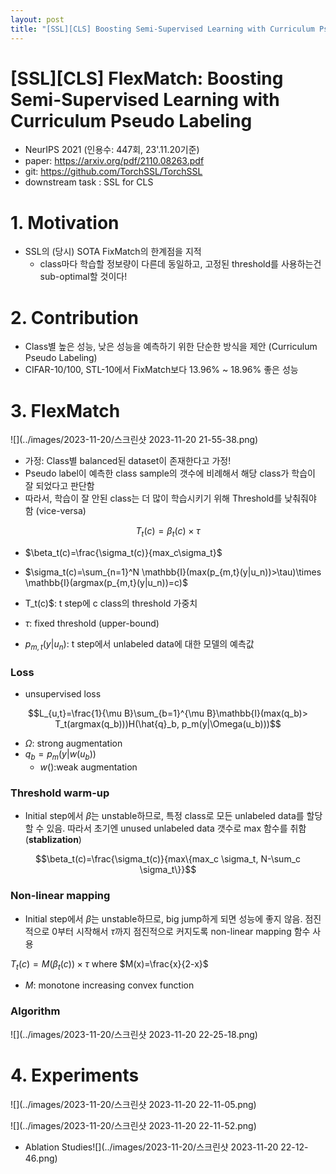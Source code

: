```yaml
---
layout: post
title: "[SSL][CLS] Boosting Semi-Supervised Learning with Curriculum Pseudo Labeling"
---
```

# [SSL][CLS\] FlexMatch: Boosting Semi-Supervised Learning with Curriculum Pseudo Labeling

- NeurIPS 2021 (인용수: 447회, 23'.11.20기준)
- paper: https://arxiv.org/pdf/2110.08263.pdf
- git: https://github.com/TorchSSL/TorchSSL
- downstream task : SSL for CLS

# 1. Motivation

- SSL의 (당시) SOTA FixMatch의 한계점을 지적 
  - class마다 학습할 정보량이 다른데 동일하고, 고정된 threshold를 사용하는건 sub-optimal할 것이다!

# 2. Contribution

- Class별 높은 성능, 낮은 성능을 예측하기 위한 단순한 방식을 제안 (Curriculum Pseudo Labeling)
- CIFAR-10/100, STL-10에서 FixMatch보다 13.96% ~ 18.96% 좋은 성능

# 3. FlexMatch

![](../images/2023-11-20/스크린샷 2023-11-20 21-55-38.png)

- 가정: Class별 balanced된 dataset이 존재한다고 가정!
- Pseudo label이 예측한 class sample의 갯수에 비례해서 해당 class가 학습이 잘 되었다고 판단함
- 따라서, 학습이 잘 안된 class는 더 많이 학습시키기 위해 Threshold를 낮춰줘야 함 (vice-versa)

$$T_t(c)=\beta_t(c) \times \tau$$ 

- $\beta_t(c)=\frac{\sigma_t(c)}{max_c\sigma_t}$
- $\sigma_t(c)=\sum_{n=1}^N \mathbb{I}(max(p_{m,t}(y|u_n))>\tau)\times \mathbb{I}(argmax(p_{m,t}(y|u_n))=c)$

- T_t(c)$: t step에 c class의 threshold 가중치
- $\tau$: fixed threshold (upper-bound)
- $p_{m,t}(y|u_n)$: t step에서 unlabeled data에 대한 모델의 예측값

### Loss

- unsupervised loss

$$L_{u,t}=\frac{1}{\mu B}\sum_{b=1}^{\mu B}\mathbb{I}(max(q_b)> T_t(argmax(q_b)))H(\hat{q}_b, p_m(y|\Omega(u_b)))$$

- $\Omega$: strong augmentation
- $q_b=p_m(y|w(u_b))$ 
  - $w()$:weak augmentation

### Threshold  warm-up

- Initial step에서 $\beta$는 unstable하므로, 특정 class로 모든 unlabeled data를 할당할 수 있음. 따라서 초기엔 unused unlabeled data 갯수로 max 함수를 취함 (**stablization**)

$$\beta_t(c)=\frac{\sigma_t(c)}{max\{max_c \sigma_t, N-\sum_c \sigma_t\}}$$

### Non-linear mapping

- Initial step에서 $\beta$는 unstable하므로, big jump하게 되면 성능에 좋지 않음. 점진적으로 0부터 시작해서 $\tau$까지 점진적으로 커지도록 non-linear mapping 함수 사용 

$T_t(c)=M(\beta_t(c)) \times \tau$ where $M(x)=\frac{x}{2-x}$

- $M$: monotone increasing convex function

### Algorithm 

![](../images/2023-11-20/스크린샷 2023-11-20 22-25-18.png)

# 4. Experiments

![](../images/2023-11-20/스크린샷 2023-11-20 22-11-05.png)

![](../images/2023-11-20/스크린샷 2023-11-20 22-11-52.png)

- Ablation Studies![](../images/2023-11-20/스크린샷 2023-11-20 22-12-46.png)
